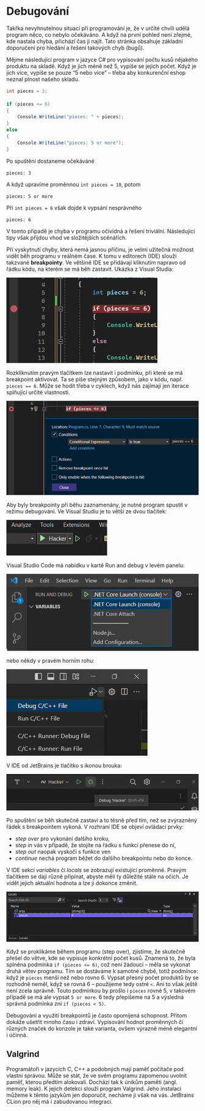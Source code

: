 # Debugování

Takřka nevyhnutelnou situací při programování je, že v určité chvíli udělá program něco, co nebylo očekáváno. A když na první pohled není zřejmé, kde nastala chyba, přichází čas ji najít. Tato stránka obsahuje základní doporučení pro hledání a řešení takových chyb (bugů).

Mějme následující program v jazyce C# pro vypisování počtu kusů nějakého produktu na skladě. Když je jich méně než 5, vypíše se jejich počet. Když je jich více, vypíše se pouze “5 nebo více” – třeba aby konkurenční eshop neznal plnost našeho skladu.

```csharp
int pieces = 3;

if (pieces <= 6)
{
    Console.WriteLine("pieces: " + pieces);
}
else
{
    Console.WriteLine("pieces: 5 or more");
}
```

Po spuštění dostaneme očekáváné

```
pieces: 3
```

A když upravíme proměnnou `int pieces = 10`, potom

```
pieces: 5 or more
```

Při `int pieces = 6` však dojde k vypsání nesprávného

```
pieces: 6
```

V tomto případě je chyba v programu očividná a řešení triviální. Následující tipy však přijdou vhod ve složitějších scénářích.

Při vyskytnutí chyby, která nemá jasnou příčinu, je velmi užitečná možnost vidět běh programu v reálném čase. K tomu v editorech (IDE) slouží takzvané **breakpointy**. Ve většině IDE se přidávají kliknutím napravo od řádku kódu, na kterém se má běh zastavit. Ukázka z Visual Studia:

![breakpoint ve Visual Studiu](breakpoint.png)

Rozkliknutím pravým tlačítkem lze nastavit i podmínku, při které se má breakpoint aktivovat. Ta se píše stejným způsobem, jako v kódu, např. `pieces == 6`. Může se hodit třeba v cyklech, když nás zajímají jen iterace splňující určité vlastnosti.

![nastavení breakpointu](breakpoint-options.png)

Aby byly breakpointy při běhu zaznamenány, je nutné program spustit v režimu debugování. Ve Visual Studiu je to větší ze dvou tlačítek:

![spuštění debugování ve Visual Studiu](debug-visual-studio.png)

Visual Studio Code má nabídku v kartě Run and debug v levém panelu:

![spuštění debugování ve Visual Studio Code](debug-visual-studio-code1.png)

nebo někdy v pravém horním rohu:

![spuštění debugování ve Visual Studio Code](debug-visual-studio-code2.png)

V IDE od JetBrains je tlačítko s ikonou brouka:

![spuštění debugování v IDE od JetBrains](debug-jetbrains.png)

Po spuštění se běh skutečně zastaví a to těsně před tím, než se zvýrazněný řádek s breakpointem vykoná. V rozhraní IDE se objeví ovládací prvky:

- *step over* pro vykonání dalšího kroku,
- *step in* vás v případě, že stojíte na řádku s funkcí přenese do ní,
- *step out* naopak vyskočí s funkce ven
- *continue* nechá program běžet do dalšího breakpointu nebo do konce.

V IDE sekci *variables* či *locals* se zobrazují existující proměnné. Pravým tlačítkem se dají různě připínat, abyste měli ty důležité stále na očích. Je vidět jejich aktuální hodnota a lze ji dokonce změnit.

![zobrazení proměnných za běhu programu](variables.png)

Když se proklikáme během programu (step over), zjistíme, že skutečně přešel do větve, kde se vypisuje konkrétní počet kusů. Znamená to, že byla splněna podmínka `if (pieces <= 6)`, což není žádoucí – měla se vykonat druhá větev programu. Tím se dostáváme k samotné chybě, totiž podmínce: když je `pieces` menší než nebo rovno 6. Vypsat přesný počet produktů by se rozhodně neměl, když se rovná 6 – použijeme tedy ostré `<`. Ani to však ještě není zcela správně. Touto podmínkou by prošlo i `pieces` rovné 5, v takovém případě se má ale vypsat `5 or more`. 6 tedy přepíšeme na 5 a výsledná správná podmínka zní `if (pieces < 5)`.

Debugování a využití breakpointů je často opomíjená schopnost. Přitom dokáže ušetřit mnoho času i zdraví. Vypisování hodnot proměnných či různých značek do konzole je také varianta, ovšem výrazně méně elegantní i účinná.

## Valgrind

Programátoři v jazycích C, C++ a podobných mají paměť počítače pod vlastní správou. Může se stát, že ve svém programu zapomenou uvolnit paměť, kterou předtím alokovali. Dochází tak k únikům paměti (angl. memory leak). K jejich detekci slouží program Valgrind. Jeho instalaci můžeme k těmto jazykům jen doporučit, necháme ji však na vás. JetBrains CLion pro něj má i zabudovanou integraci.